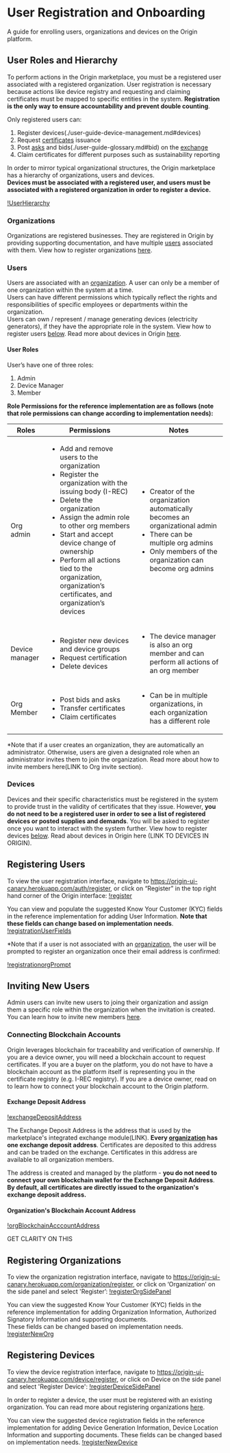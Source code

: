 # User Registration and Onboarding  
A guide for enrolling users, organizations and devices on the Origin platform.

## User Roles and Hierarchy  

To perform actions in the Origin marketplace, you must be a registered user associated with a registered organization. User registration is necessary because actions like device registry and requesting and claiming certificates must be mapped to specific entities in the system. __Registration is the only way to ensure accountability and prevent double counting__.  

Only registered users can:
1. Register devices(./user-guide-device-management.md#devices)
2. Request [certificates](./user-guide-glossary.md#energy-attribute-certificate) issuance
3. Post [asks](./user-guide-glossary.md#ask) and bids(./user-guide-glossary.md#bid) on the [exchange](./user-guide-exchange.md)
4. Claim certificates for different purposes such as sustainability reporting  

In order to mirror typical organizational structures, the Origin marketplace has a hierarchy of organizations, users and devices.  
**Devices must be associated with a registered user, and users must be associated with a registered organization in order to register a device.**

[!UserHierarchy](images/onboarding/Onboarding1-Hierarchy.png)

### Organizations  
Organizations are registered businesses. They are registered in Origin by providing supporting documentation, and have multiple [users](#users) associated with them. View how to register organizations [here](#registering-organizations).

### Users  
Users are associated with an [organization](#organizations). A user can only be a member of one organization within the system at a time.   
Users can have different permissions which typically reflect the rights and responsibilities of specific employees or departments within the organization.  
Users can own / represent / manage generating devices (electricity generators), if they have the appropriate role in the system. View how to register users [below](#registering-users). Read more about devices in Origin [here](./user-guide-device-management.md/#devices). 

#### User Roles
User’s have one of three roles:
1. Admin
2. Device Manager 
3. Member

**Role Permissions for the reference implementation are as follows (note that role permissions can change according to implementation needs):**  

| Roles          | Permissions                                                                                                                                                                                                                                                                                                                                                                     | Notes                                                                                                                                                                                                  |
| -------------- | ------------------------------------------------------------------------------------------------------------------------------------------------------------------------------------------------------------------------------------------------------------------------------------------------------------------------------------------------------------------------------- | ------------------------------------------------------------------------------------------------------------------------------------------------------------------------------------------------------ |
| Org admin      | <ul><li>Add and remove users to the organization</li> <li>Register the organization with the issuing body (I-REC)</li> <li>Delete the organization</li> <li>Assign the admin role to other org members</li> <li>Start and accept device change of ownership</li> <li>Perform all actions tied to the organization, organization’s certificates, and organization’s devices</li> | <ul><li>Creator of the organization automatically becomes an organizational admin</li> <li>There can be multiple org admins</li> <li>Only members of the organization can become org admins</li> </ul> |
| Device manager | <ul> <li>Register new devices and device groups</li> <li>Request certification </li> <li>Delete devices</li> </ul>                                                                                                                                                                                                                                                              | <ul><li> The device manager is also an org member and can perform all actions of an org member</li></ul>                                                                                               |
| Org Member     | <ul><li>Post bids and asks</li><li>Transfer certificates</li><li>Claim certificates</li></ul>                                                                                                                                                                                                                                                                                   | <ul><li>Can be in multiple organizations, in each organization has a different role </li></ul>          

*Note that if a user creates an organization, they are automatically an administrator. Otherwise, users are given a designated role when an administrator invites them to join the organization. Read more about how to invite members here(LINK to Org invite section).

### Devices  
Devices and their specific characteristics must be registered in the system to provide trust in the validity of certificates that they issue. However, __you do not need to be a registered user in order to see a list of registered devices or posted supplies and demands__. You will be asked to register once you want to interact with the system further. View how to register devices [below](#registering-devices). Read about devices in Origin here (LINK TO DEVICES IN ORIGIN). 

## Registering Users

To view the user registration interface, navigate to https://origin-ui-canary.herokuapp.com/auth/register, or click on “Register” in the top right hand corner of the Origin interface:
[!register](images/onboarding/onboarding2-register.png)  

You can view and populate the suggested Know Your Customer (KYC) fields in the reference implementation for adding User Information. __Note that these fields can change based on implementation needs__.  
[!registrationUserFields](images/onboarding/onboarding3-userRegistrationFields.png)

*Note that if a user is not associated with an [organization](#organizations), the user will be prompted to register an organization once their email address is confirmed:

[!registrationorgPrompt](images/onboarding/onboarding4-registerorgprompt.png)

## Inviting New Users
Admin users can invite new users to joing their organization and assign them a specific role within the organization when the invitation is created. You can learn how to invite new members [here](./user-guide-organization.md#invite).  

### Connecting Blockchain Accounts

Origin leverages blockchain for traceability and verification of ownership. If you are a device owner, you will need a blockchain account to request certificates. If you are a buyer on the platform, you do not have to have a blockchain account as the platform itself is representing you in the certificate registry (e.g. I-REC registry). If you are a device owner, read on to learn how to connect your blockchain account to the Origin platform.

#### Exchange Deposit Address

[!exchangeDepositAddress](images/onboarding/onboarding5-exchangedepositaddress.png)

The Exchange Deposit Address is the address that is used by the marketplace's integrated exchange module(LINK). **Every [organization](#organizations) has one exchange deposit address**. Certificates are deposited to this address and can be traded on the exchange. Certificates in this address are available to all organization members. 

The address is created and managed by the platform - __you do not need to connect your own blockchain wallet for the Exchange Deposit Address__. **By default, all certificates are directly issued to the organization's exchange deposit address.**

#### Organization's Blockchain Account Address
[!orgBlockchainAcccountAddress](images/onboarding/onboarding6-orgblockchain.png)

GET CLARITY ON THIS

## Registering Organizations
To view the organization registration interface, navigate to https://origin-ui-canary.herokuapp.com/organization/register, or click on ‘Organization’ on the side panel and select 'Register’:
[!registerOrgSidePanel](images/onboarding/onboarding-orgregistrationpanel.png) 

You can view the suggested Know Your Customer (KYC) fields in the reference implementation for adding Organization Information, Authorized Signatory Information and supporting documents.   
These fields can be changed based on implementation needs. 
[!registerNewOrg](images/onboarding/onboarding-orgregistration.png)

## Registering Devices  
To view the device registration interface, navigate to https://origin-ui-canary.herokuapp.com/device/register, or click on Device on the side panel and select 'Register Device':
[!registerDeviceSidePanel](images/onboarding/onboarding7-registerdevicesidepanel.png)

In order to register a device, the user must be registered with an existing organization. You can read more about registering organizations [here](#registering-organizations). 

You can view the suggested device registration fields in the reference implementation for adding Device Generation Information, Device Location Information and supporting documents. These fields can be changed based on implementation needs.
[!registerNewDevice](images/onboarding/onboarding8-registernewdevice.png)













































